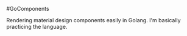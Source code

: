 #GoComponents

Rendering material design components easily in Golang. I'm basically practicing the language.